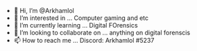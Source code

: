 - 👋 Hi, I’m @Arkhamlol
- 👀 I’m interested in ... Computer gaming and etc
- 🌱 I’m currently learning ... Digital FOrensics 
- 💞️ I’m looking to collaborate on ... anything on digital forenscis
- 📫 How to reach me ... Discord: Arkhamlol #5237

<!---
Arkhamlol/Arkhamlol is a ✨ special ✨ repository because its `README.md` (this file) appears on your GitHub profile.
You can click the Preview link to take a look at your changes.
--->
